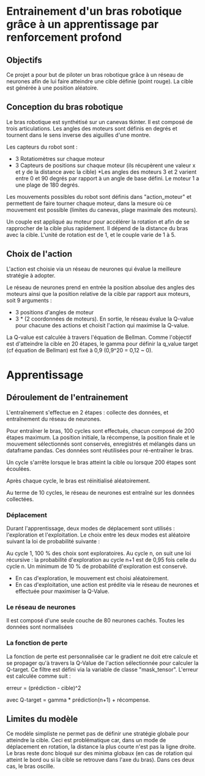 # Entrainement d'un bras robotique grâce à un apprentissage par renforcement profond
## Objectifs
Ce projet a pour but de piloter un bras robotique grâce à un réseau de neurones afin de lui faire atteindre une cible définie (point rouge). La cible est générée à une position aléatoire.

## Conception du bras robotique
Le bras robotique est synthétisé sur un canevas tkinter. Il est composé de trois articulations. Les angles des moteurs sont définis en degrés et tournent dans le sens inverse des aiguilles d'une montre.

Les capteurs du robot sont :

* 3 Rotatiomètres sur chaque moteur
* 3 Capteurs de positions sur chaque moteur (ils récupèrent une valeur x et y de la distance avec la cible)
*Les angles des moteurs 3 et 2 varient entre 0 et 90 degrés par rapport à un angle de base défini. Le moteur 1 a une plage de 180 degrés.

Les mouvements possibles du robot sont définis dans "action_moteur" et permettent de faire tourner chaque moteur, dans la mesure où ce mouvement est possible (limites du canevas, plage maximale des moteurs).

Un couple est appliqué au moteur pour accélérer la rotation et afin de se rapprocher de la cible plus rapidement. Il dépend de la distance du bras avec la cible. L'unité de rotation est de 1, et le couple varie de 1 à 5.

## Choix de l'action
L'action est choisie via un réseau de neurones qui évalue la meilleure stratégie à adopter.

Le réseau de neurones prend en entrée la position absolue des angles des moteurs ainsi que la position relative de la cible par rapport aux moteurs, soit 9 arguments :

* 3 positions d'angles de moteur
* 3 * (2 coordonnées de moteurs).
En sortie, le réseau évalue la Q-value pour chacune des actions et choisit l'action qui maximise la Q-value.

La Q-value est calculée à travers l'équation de Bellman. Comme l'objectif est d'atteindre la cible en 20 étapes, le gamma pour définir la q_value target (cf équation de Bellman) est fixé à 0,9 (0,9^20 = 0,12 ~ 0).

# Apprentissage
## Déroulement de l'entrainement
L'entraînement s'effectue en 2 étapes : collecte des données, et entraînement du réseau de neurones.

Pour entraîner le bras, 100 cycles sont effectués, chacun composé de 200 étapes maximum. La position initiale, la récompense, la position finale et le mouvement sélectionnés sont conservés, enregistrés et mélangés dans un dataframe pandas. Ces données sont réutilisées pour ré-entraîner le bras.

Un cycle s'arrête lorsque le bras atteint la cible ou lorsque 200 étapes sont écoulées.

Après chaque cycle, le bras est réinitialisé aléatoirement.

Au terme de 10 cycles, le réseau de neurones est entraîné sur les données collectées.


### Déplacement
Durant l'apprentissage, deux modes de déplacement sont utilisés : l'exploration et l'exploitation. Le choix entre les deux modes est aléatoire suivant la loi de probabilité suivante :

Au cycle 1, 100 % des choix sont exploratoires.
Au cycle n, on suit une loi récursive : la probabilité d'exploration au cycle n+1 est de 0,95 fois celle du cycle n.
Un minimum de 10 % de probabilité d'exploration est conservé.
* En cas d'exploration, le mouvement est choisi aléatoirement. 
* En cas d'exploitation, une action est prédite via le réseau de neurones et effectuée pour maximiser la Q-Value.

### Le réseau de neurones
Il est composé d'une seule couche de 80 neurones cachés.
Toutes les données sont normalisées

### La fonction de perte
La fonction de perte est personnalisée car le gradient ne doit etre calcule et se propager qu'à travers la Q-Value de l'action sélectionnée pour calculer la Q-target. Ce filtre est défini via la variable de classe "mask_tensor". L'erreur est calculée comme suit :

erreur = (prédiction - cible)^2

avec Q-target = gamma * prédiction(n+1) + récompense.

## Limites du modèle
Ce modèle simpliste ne permet pas de définir une stratégie globale pour atteindre la cible. Ceci est problématique car, dans un mode de déplacement en rotation, la distance la plus courte n'est pas la ligne droite. Le bras reste donc bloqué sur des minima globaux (en cas de rotation qui atteint le bord ou si la cible se retrouve dans l'axe du bras). Dans ces deux cas, le bras oscille.



